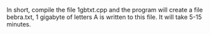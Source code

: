 In short, compile the file 1gbtxt.cpp and the program will create a file bebra.txt, 1 gigabyte of letters A is written to this file. It will take 5-15 minutes.
